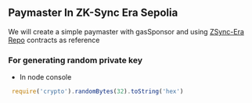 ## Paymaster In ZK-Sync Era Sepolia 
We will create a simple paymaster with gasSponsor and using [ZSync-Era Repo](https://github.com/matter-labs/era-contracts) contracts as reference
### For generating random private key
* In node console
```javascript
 require('crypto').randomBytes(32).toString('hex')
```